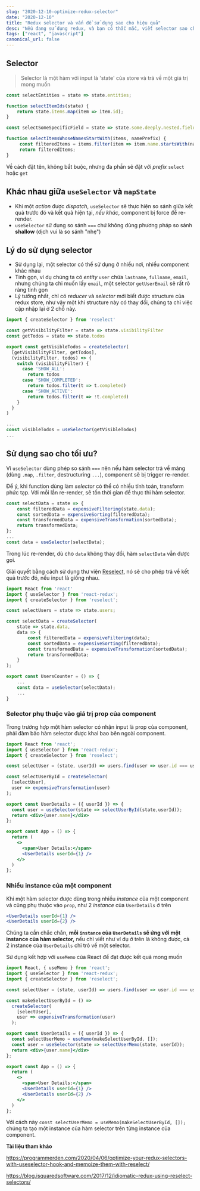```yaml
---
slug: "2020-12-10-optimize-redux-selector"
date: "2020-12-10"
title: "Redux selector và vấn đề sử dụng sao cho hiệu quả"
desc: "Nếu đang sử dụng redux, và bạn có thắc mắc, viết selector sao cho hiệu quả về tốc độ và dễ maintain thì đây là bài viết bạn nên đọc"
tags: ["react", "javascript"]
canonical_url: false
---
```


## Selector

> Selector là một hàm với input là 'state' của store và trả về một giá trị mong muốn

```js
const selectEntities = state => state.entities;

function selectItemIds(state) {
    return state.items.map(item => item.id);
}

const selectSomeSpecificField = state => state.some.deeply.nested.field;

function selectItemsWhoseNamesStartWith(items, namePrefix) {
     const filteredItems = items.filter(item => item.name.startsWith(namePrefix));
     return filteredItems;
}
```

Về cách đặt tên, không bắt buộc, nhưng đa phần sẽ đặt với *prefix* `select` hoặc `get`

## Khác nhau giữa `useSelector` và `mapState`

- Khi một *action* được *dispatch*, `useSelector` sẽ thực hiện so sánh giữa kết quả trước đó và kết quả hiện tại, *nếu khác*, component bị force để re-render.
- `useSelector` sử dụng so sánh `===` chứ không dùng phương pháp so sánh **shallow** (dịch vui là so sánh "nhẹ")

## Lý do sử dụng selector

- Sử dụng lại, một selector có thể sử dụng ở nhiều nơi, nhiều component khác nhau
- Tinh gọn, ví dụ chúng ta có *entity* `user`  chứa `lastname`, `fullname`, `email`, nhưng chúng ta chỉ muốn lấy `email`, một selector `getUserEmail` sẽ rất rõ ràng tinh gọn
- Lý tưởng nhất, chỉ có *reducer* và *selector* mới biết được structure của redux store, như vậy một khi structure này có thay đổi, chúng ta chỉ việc cập nhập lại ở 2 chỗ này.

```js
import { createSelector } from 'reselect'

const getVisibilityFilter = state => state.visibilityFilter
const getTodos = state => state.todos

export const getVisibleTodos = createSelector(
  [getVisibilityFilter, getTodos],
  (visibilityFilter, todos) => {
    switch (visibilityFilter) {
      case 'SHOW_ALL':
        return todos
      case 'SHOW_COMPLETED':
        return todos.filter(t => t.completed)
      case 'SHOW_ACTIVE':
        return todos.filter(t => !t.completed)
    }
  }
)

...
const visibleTodos = useSelector(getVisibleTodos)
...
```

## Sử dụng sao cho tối ưu?

Vì `useSelector` dùng phép so sánh `===` nên nếu hàm selector trả về mảng (dùng `.map`, `.filter`, destructuring `...`), component sẽ bị trigger re-render.

Để ý, khi function dùng làm *selector* có thể có nhiều tính toán, transform phức tạp. Với mỗi lần re-render, sẽ tốn thời gian để thực thi hàm selector.

```js
const selectData = state => {
    const filteredData = expensiveFiltering(state.data);
    const sortedData = expensiveSorting(filteredData);
    const transformedData = expensiveTransformation(sortedData);
    return transformedData;
};
...
const data = useSelector(selectData);
```

Trong lúc re-render,  dù cho `data` không thay đổi, hàm `selectData` vẫn được gọi.

Giải quyết bằng cách sử dụng thư viện [Reselect](https://github.com/reduxjs/reselect), nó sẽ cho phép trả về kết quả trước đó, nếu input là giống nhau.

```jsx
import React from 'react'
import { useSelector } from 'react-redux';
import { createSelector } from 'reselect';

const selectUsers = state => state.users;

const selectData = createSelector(
    state => state.data,
    data => {
        const filteredData = expensiveFiltering(data);
        const sortedData = expensiveSorting(filteredData);
        const transformedData = expensiveTransformation(sortedData);
        return transformedData;
    }
);

export const UsersCounter = () => {
    ...
    const data = useSelector(selectData);
    ...
}
```

### Selector phụ thuộc vào giá trị prop của component

Trong trường hợp một hàm selector có nhận input là prop của component, phải đảm bảo hàm selector được khai bao bên ngoài component.

```jsx
import React from 'react';
import { useSelector } from 'react-redux';
import { createSelector } from 'reselect';

const selectUser = (state, userId) => users.find(user => user.id === userId);

const selectUserById = createSelector(
  [selectUser],
  user => expensiveTransformation(user)
);

export const UserDetails = ({ userId }) => {
  const user = useSelector(state => selectUserById(state,userId));
  return <div>{user.name}</div>
};

export const App = () => {
  return (
    <>
      <span>User Details:</span>
      <UserDetails userId={1} />
    </>
  )
};
```

### Nhiều instance của một component

Khi một hàm selector được dùng trong nhiều *instance* của một component và cũng phụ thuộc vào `prop`, như 2 *instance* của `UserDetails` ở trên

```jsx
<UserDetails userId={1} />
<UserDetails userId={2} />
```

Chúng ta cần chắc chắn, **mỗi `instance` của `UserDetails` sẽ ứng với một instance của hàm selector,** nếu chỉ viết như ví dụ ở trên là không được, cả 2 instance của `UserDetails` chỉ trỏ về một selector.

Sử dụng kết hợp với `useMemo` của React để đạt được kết quả mong muốn

```jsx
import React, { useMemo } from 'react';
import { useSelector } from 'react-redux';
import { createSelector } from 'reselect';

const selectUser = (state, userId) => users.find(user => user.id === userId);

const makeSelectUserById = () => 
  createSelector(
    [selectUser],
    user => expensiveTransformation(user)
  );

export const UserDetails = ({ userId }) => {
  const selectUserMemo = useMemo(makeSelectUserById, []);
  const user = useSelector(state => selectUserMemo(state, userId));
  return <div>{user.name}</div>
};

export const App = () => {
  return (
    <>
      <span>User Details:</span>
      <UserDetails userId={1} />
	  <UserDetails userId={2} />
    </>
  )
};
```

Với cách này `const selectUserMemo = useMemo(makeSelectUserById, []);` chúng ta tạo một instance của hàm selector trên từng instance của component.



**Tài liệu tham khảo**

https://programmerden.com/2020/04/06/optimize-your-redux-selectors-with-useselector-hook-and-memoize-them-with-reselect/

https://blog.isquaredsoftware.com/2017/12/idiomatic-redux-using-reselect-selectors/



